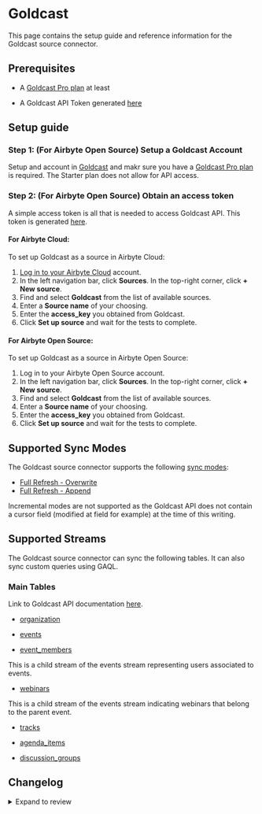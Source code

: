 # Goldcast

This page contains the setup guide and reference information for the Goldcast source connector.

## Prerequisites

- A [Goldcast Pro plan](https://www.goldcast.io/pricing) at least
<!-- env:oss -->
- A Goldcast API Token generated [here](https://help.goldcast.io/hc/en-us/articles/22931655725723-How-To-Create-an-API-Token-in-Goldcast)
  <!-- /env:oss -->

## Setup guide

<!-- env:oss -->

### Step 1: (For Airbyte Open Source) Setup a Goldcast Account

Setup and account in [Goldcast](https://www.goldcast.io/) and makr sure you have a [Goldcast Pro plan](https://www.goldcast.io/pricing) is required. The Starter plan does not allow for API access.


### Step 2: (For Airbyte Open Source) Obtain an access token

A simple access token is all that is needed to access Goldcast API. This token is generated [here](https://help.goldcast.io/hc/en-us/articles/22931655725723-How-To-Create-an-API-Token-in-Goldcast).


#### For Airbyte Cloud:

To set up Goldcast as a source in Airbyte Cloud:

1. [Log in to your Airbyte Cloud](https://cloud.airbyte.com/workspaces) account.
2. In the left navigation bar, click **Sources**. In the top-right corner, click **+ New source**.
3. Find and select **Goldcast** from the list of available sources.
4. Enter a **Source name** of your choosing.
5. Enter the **access_key** you obtained from Goldcast.
6. Click **Set up source** and wait for the tests to complete.

<!-- /env:cloud -->

<!-- env:oss -->

#### For Airbyte Open Source:

To set up Goldcast as a source in Airbyte Open Source:

1. Log in to your Airbyte Open Source account.
2. In the left navigation bar, click **Sources**. In the top-right corner, click **+ New source**.
3. Find and select **Goldcast** from the list of available sources.
4. Enter a **Source name** of your choosing.
5. Enter the **access_key** you obtained from Goldcast.
6. Click **Set up source** and wait for the tests to complete.

<!-- /env:oss -->

## Supported Sync Modes

The Goldcast source connector supports the following [sync modes](https://docs.airbyte.com/cloud/core-concepts#connection-sync-modes):

- [Full Refresh - Overwrite](https://docs.airbyte.com/understanding-airbyte/connections/full-refresh-overwrite/)
- [Full Refresh - Append](https://docs.airbyte.com/understanding-airbyte/connections/full-refresh-append)

Incremental modes are not supported as the Goldcast API does not contain a cursor field (modified at field for example) at the time of this writing.

## Supported Streams

The Goldcast source connector can sync the following tables. It can also sync custom queries using GAQL.

### Main Tables

Link to Goldcast API documentation [here](https://customapi.goldcast.io/swagger-ui/#/).

- [organization](https://customapi.goldcast.io/swagger-ui/#/Organization/List%20organization)

- [events](https://customapi.goldcast.io/swagger-ui/#/Event/List%20events)

- [event_members](https://customapi.goldcast.io/swagger-ui/#/Event%20members/List%20event%20members)

This is a child stream of the events stream representing users associated to events.

- [webinars](https://customapi.goldcast.io/swagger-ui/#/Webinars/Retrieve%20webinars)

This is a child stream of the events stream indicating webinars that belong to the parent event.

- [tracks](https://customapi.goldcast.io/swagger-ui/#/Tracks/List%20tracks)

- [agenda_items](https://customapi.goldcast.io/swagger-ui/#/Agenda%20item/List%20agenda%20item)

- [discussion_groups](https://customapi.goldcast.io/swagger-ui/#/Discussion%20groups/List%20discussion%20groups)




## Changelog

<details>
  <summary>Expand to review</summary>

| Version  | Date       | Pull Request                                             | Subject                                                                                                                              |
|:---------|:-----------|:---------------------------------------------------------|:-------------------------------------------------------------------------------------------------------------------------------------|
| 0.2.17 | 2025-03-22 | [55958](https://github.com/airbytehq/airbyte/pull/55958) | Update dependencies |
| 0.2.16 | 2025-03-08 | [55274](https://github.com/airbytehq/airbyte/pull/55274) | Update dependencies |
| 0.2.15 | 2025-03-01 | [54953](https://github.com/airbytehq/airbyte/pull/54953) | Update dependencies |
| 0.2.14 | 2025-02-22 | [54439](https://github.com/airbytehq/airbyte/pull/54439) | Update dependencies |
| 0.2.13 | 2025-02-15 | [53762](https://github.com/airbytehq/airbyte/pull/53762) | Update dependencies |
| 0.2.12 | 2025-02-08 | [53338](https://github.com/airbytehq/airbyte/pull/53338) | Update dependencies |
| 0.2.11 | 2025-02-01 | [52838](https://github.com/airbytehq/airbyte/pull/52838) | Update dependencies |
| 0.2.10 | 2025-01-25 | [52325](https://github.com/airbytehq/airbyte/pull/52325) | Update dependencies |
| 0.2.9 | 2025-01-18 | [51636](https://github.com/airbytehq/airbyte/pull/51636) | Update dependencies |
| 0.2.8 | 2025-01-11 | [51103](https://github.com/airbytehq/airbyte/pull/51103) | Update dependencies |
| 0.2.7 | 2024-12-28 | [50571](https://github.com/airbytehq/airbyte/pull/50571) | Update dependencies |
| 0.2.6 | 2024-12-21 | [49998](https://github.com/airbytehq/airbyte/pull/49998) | Update dependencies |
| 0.2.5 | 2024-12-14 | [49480](https://github.com/airbytehq/airbyte/pull/49480) | Update dependencies |
| 0.2.4 | 2024-12-12 | [49158](https://github.com/airbytehq/airbyte/pull/49158) | Update dependencies |
| 0.2.3 | 2024-11-04 | [48148](https://github.com/airbytehq/airbyte/pull/48148) | Update dependencies |
| 0.2.2 | 2024-10-29 | [47875](https://github.com/airbytehq/airbyte/pull/47875) | Update dependencies |
| 0.2.1 | 2024-10-28 | [47533](https://github.com/airbytehq/airbyte/pull/47533) | Update dependencies |
| 0.2.0 | 2024-08-22 | [44568](https://github.com/airbytehq/airbyte/pull/44568) | Refactor connector to manifest-only format |
| 0.1.8 | 2024-08-12 | [43804](https://github.com/airbytehq/airbyte/pull/43804) | Update dependencies |
| 0.1.7 | 2024-08-10 | [43522](https://github.com/airbytehq/airbyte/pull/43522) | Update dependencies |
| 0.1.6 | 2024-08-03 | [43284](https://github.com/airbytehq/airbyte/pull/43284) | Update dependencies |
| 0.1.5 | 2024-07-27 | [42616](https://github.com/airbytehq/airbyte/pull/42616) | Update dependencies |
| 0.1.4 | 2024-07-20 | [42237](https://github.com/airbytehq/airbyte/pull/42237) | Update dependencies |
| 0.1.3 | 2024-07-13 | [41806](https://github.com/airbytehq/airbyte/pull/41806) | Update dependencies |
| 0.1.2 | 2024-07-10 | [41406](https://github.com/airbytehq/airbyte/pull/41406) | Update dependencies |
| 0.1.1 | 2024-07-09 | [41263](https://github.com/airbytehq/airbyte/pull/41263) | Update dependencies |
| 0.1.0 | 2024-06-26 | [38786](https://github.com/airbytehq/airbyte/pull/38786) | New Source: Goldcast |
</details>
